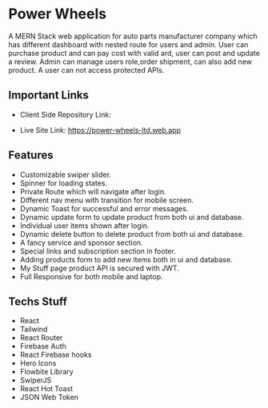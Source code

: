 # Power Wheels

  <p>A MERN Stack web application for auto parts manufacturer company which has different dashboard with nested route for users and admin. User can purchase product and can pay cost with valid ard, user can post and update a review. Admin can manage users role,order shipment, can also add new product. A user can not access protected APIs.</p>

## Important Links

- Client Side Repository Link:

- Live Site Link: https://power-wheels-ltd.web.app

## Features

- Customizable swiper slider.
- Spinner for loading states.
- Private Route which will navigate after login.
- Different nav menu with transition for mobile screen.
- Dynamic Toast for successful and error messages.
- Dynamic update form to update product from both ui and database.
- Individual user items shown after login.
- Dynamic delete button to delete product from both ui and database.
- A fancy service and sponsor section.
- Special links and subscription section in footer.
- Adding products form to add new items both in ui and database.
- My Stuff page product API is secured with JWT.
- Full Responsive for both mobile and laptop.

## Techs Stuff

- React
- Tailwind
- React Router
- Firebase Auth
- React Firebase hooks
- Hero Icons
- Flowbite Library
- SwiperJS
- React Hot Toast
- JSON Web Token
